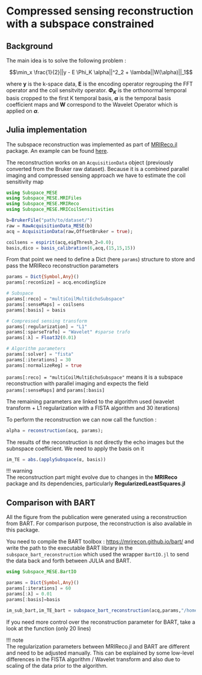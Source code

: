 # Compressed sensing reconstruction with a subspace constrained 

## Background

The main idea is to solve the following problem :

```math
\min_x \frac{1}{2}||y - E \Phi_K \alpha||^2_2 + \lambda||W(\alpha)||_1
```

where **y** is the k-space data, **E** is the encoding operator regrouping the FFT operator and
the coil sensitvity operator. **$\Phi_K$** is the orthonormal temporal basis cropped to the
first K temporal basis, **$\alpha$** is the temporal basis coefficient maps and **W** correspond
to the Wavelet Operator which is applied on **$\alpha$**.

## Julia implementation

The subspace reconstruction was implemented as part of [MRIReco.jl](https://github.com/MagneticResonanceImaging/MRIReco.jl) package. An example can be found [here](https://magneticresonanceimaging.github.io/MRIReco.jl/latest/generated/examples/03-subspaceReconstruction/).

The reconstruction works on an `AcquisitionData` object (previously converted from the Bruker raw dataset). Because it is a combined parallel imaging and compressed sensing approach we have to estimate the coil sensitivity map

```julia
using Subspace_MESE
using Subspace_MESE.MRIFiles
using Subspace_MESE.MRIReco
using Subspace_MESE.MRICoilSensitivities

b=BrukerFile("path/to/dataset/")
raw = RawAcquisitionData_MESE(b)
acq = AcquisitionData(raw,OffsetBruker = true);

coilsens = espirit(acq,eigThresh_2=0.0);
basis,dico = basis_calibration(6,acq,(15,15,15))
```

From that point we need to define a Dict (here `params`) structure to store and pass the MRIReco reconstruction parameters

```julia
params = Dict{Symbol,Any}()
params[:reconSize] = acq.encodingSize

# Subspace 
params[:reco] = "multiCoilMultiEchoSubspace"
params[:senseMaps] = coilsens
params[:basis] = basis

# Compressed sensing transform
params[:regularization] = "L1"
params[:sparseTrafo] = "Wavelet" #sparse trafo
params[:λ] = Float32(0.01)

# Algorithm parameters
params[:solver] = "fista"
params[:iterations] = 30
params[:normalizeReg] = true
```

`params[:reco] = "multiCoilMultiEchoSubspace"` means it is a subspace reconstruction with parallel imaging and expects the field `params[:senseMaps]` and `params[:basis]`

The remaining parameters are linked to the algorithm
used (wavelet transform + L1 regularization with a FISTA algorithm and 30 iterations)

To perform the reconstruction we can now call the function :

```julia
alpha = reconstruction(acq, params);
```

The results of the reconstruction is not directly the echo images but the subnspace coefficient. We need to apply the basis on it

```julia
im_TE = abs.(applySubspace(α, basis))
```

!!! warning     
    The reconstruction part might evolve due to changes in the **MRIReco** package and its dependencies, particularly **RegularizedLeastSquares.jl**

## Comparison with BART

All the figure from the publication were generated using a reconstruction from BART. For comparison purpose, the reconstruction is also available in this package.

You need to compile the BART toolbox : https://mrirecon.github.io/bart/
and write the path to the executable BART library in the `subspace_bart_reconstruction` which used the wrapper `BartIO.jl` to send the data back and forth between JULIA and BART.

```julia
using Subspace_MESE.BartIO

params = Dict{Symbol,Any}()
params[:iterations] = 60
params[:λ] = 0.01
params[:basis]=basis

im_sub_bart,im_TE_bart = subspace_bart_reconstruction(acq,params,"/home/CODE/bart/bart")
```

If you need more control over the reconstruction parameter for BART, take a look at the function (only 20 lines)

!!! note     
    The regularization parameters between MRIReco.jl and BART are different and need to be adjusted manually. This can be explained by some low-level differences in the FISTA algorithm / Wavelet transform and also due to scaling of the data prior to the algorithm.
